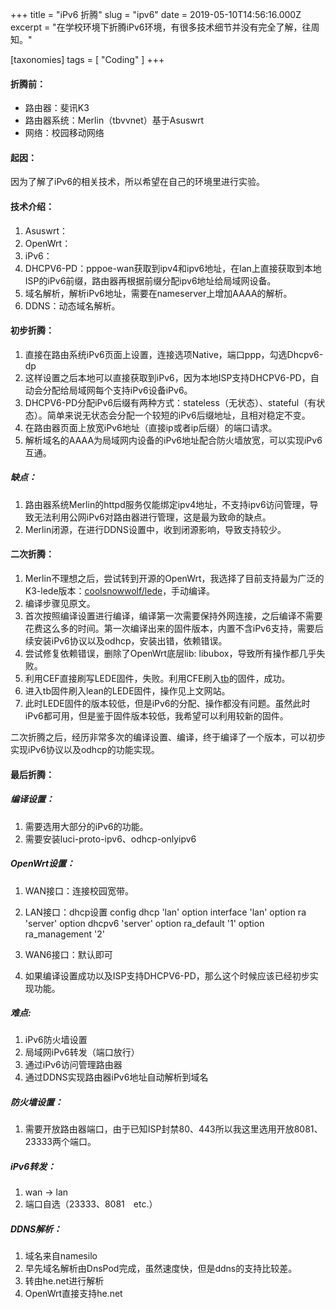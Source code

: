 +++
title = "iPv6 折腾"
slug = "ipv6"
date = 2019-05-10T14:56:16.000Z
excerpt = "在学校环境下折腾iPv6环境，有很多技术细节并没有完全了解，往周知。"

[taxonomies]
tags = [ "Coding" ]
+++

#### 折腾前：

- 路由器：斐讯K3
- 路由器系统：Merlin（tbvvnet）基于Asuswrt
- 网络：校园移动网络

#### 起因：

因为了解了iPv6的相关技术，所以希望在自己的环境里进行实验。

#### 技术介绍：

1. Asuswrt：
2. OpenWrt：
3. iPv6：
4. DHCPV6-PD：pppoe-wan获取到ipv4和ipv6地址，在lan上直接获取到本地ISP的iPv6前缀，路由器再根据前缀分配ipv6地址给局域网设备。
5. 域名解析，解析iPv6地址，需要在nameserver上增加AAAA的解析。
6. DDNS：动态域名解析。

#### 初步折腾：

1. 直接在路由系统iPv6页面上设置，连接选项Native，端口ppp，勾选Dhcpv6-dp
2. 这样设置之后本地可以直接获取到iPv6，因为本地ISP支持DHCPV6-PD，自动会分配给局域网每个支持iPv6设备iPv6。
3. DHCPV6-PD分配iPv6后缀有两种方式：stateless（无状态）、stateful（有状态）。简单来说无状态会分配一个较短的iPv6后缀地址，且相对稳定不变。
4. 在路由器页面上放宽iPv6地址（直接ip或者ip后缀）的端口请求。
5. 解析域名的AAAA为局域网内设备的iPv6地址配合防火墙放宽，可以实现iPv6互通。

##### 缺点：

1. 路由器系统Merlin的httpd服务仅能绑定ipv4地址，不支持ipv6访问管理，导致无法利用公网iPv6对路由器进行管理，这是最为致命的缺点。
2. Merlin闭源，在进行DDNS设置中，收到闭源影响，导致支持较少。

#### 二次折腾：

1. Merlin不理想之后，尝试转到开源的OpenWrt，我选择了目前支持最为广泛的K3-lede版本：[coolsnowwolf/lede](https://github.com/coolsnowwolf/lede)，手动编译。
2. 编译步骤见原文。
3. 首次按照编译设置进行编译，编译第一次需要保持外网连接，之后编译不需要花费这么多的时间。第一次编译出来的固件版本，内置不含iPv6支持，需要后续安装iPv6协议以及odhcp，安装出错，依赖错误。
4. 尝试修复依赖错误，删除了OpenWrt底层lib: libubox，导致所有操作都几乎失败。
5. 利用CEF直接刷写LEDE固件，失败。利用CFE刷入[tb](https://tvvb.net)的固件，成功。
6. 进入tb固件刷入lean的LEDE固件，操作见上文网站。
7. 此时LEDE固件的版本较低，但是iPv6的分配、操作都没有问题。虽然此时iPv6都可用，但是鉴于固件版本较低，我希望可以利用较新的固件。

二次折腾之后，经历非常多次的编译设置、编译，终于编译了一个版本，可以初步实现iPv6协议以及odhcp的功能实现。

#### 最后折腾：

##### 编译设置：

1. 需要选用大部分的iPv6的功能。
2. 需要安装luci-proto-ipv6、odhcp-onlyipv6

##### OpenWrt设置：

1. WAN接口：连接校园宽带。
2. LAN接口：dhcp设置
        config dhcp 'lan'
            option interface 'lan'
            option ra 'server'
            option dhcpv6 'server'
            option ra_default '1'
            option ra_management '2'
    
    

3. WAN6接口：默认即可
4. 如果编译设置成功以及ISP支持DHCPV6-PD，那么这个时候应该已经初步实现功能。

##### 难点:

1. iPv6防火墙设置
2. 局域网iPv6转发（端口放行）
3. 通过iPv6访问管理路由器
4. 通过DDNS实现路由器iPv6地址自动解析到域名

##### 防火墙设置：

1. 需要开放路由器端口，由于已知ISP封禁80、443所以我这里选用开放8081、23333两个端口。

##### iPv6转发：

1. wan -> lan
2. 端口自选（23333、8081　etc.）

##### DDNS解析：

1. 域名来自namesilo
2. 早先域名解析由DnsPod完成，虽然速度快，但是ddns的支持比较差。
3. 转由he.net进行解析
4. OpenWrt直接支持he.net

